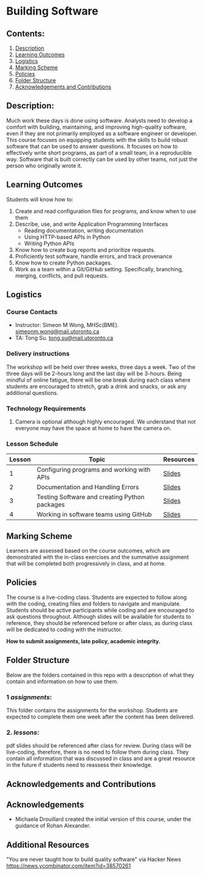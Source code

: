 # Building Software

## Contents:
1. [Description](/#description)
2. [Learning Outcomes](https://github.com/UofT-DSI/building_software?tab=readme-ov-file#learning-outcomes)
3. [Logistics](https://github.com/UofT-DSI/building_software?tab=readme-ov-file#logistics)
4. [Marking Scheme](https://github.com/UofT-DSI/building_software?tab=readme-ov-file#marking-scheme)
5. [Policies](https://github.com/UofT-DSI/building_software?tab=readme-ov-file#policies)
6. [Folder Structure](https://github.com/UofT-DSI/building_software?tab=readme-ov-file#folder-structure)
7. [Acknowledgements and Contributions](https://github.com/UofT-DSI/building_software?tab=readme-ov-file#acknowledgements-and-contributions)

## Description:
Much work these days is done using software. Analysts need to develop a comfort with building, maintaining, and improving high-quality software, even if they are not primarily employed as a software engineer or developer. This course focuses on equipping students with the skills to build robust software that can be used to answer questions. It focuses on how to effectively write short programs, as part of a small team, in a reproducible way. Software that is built correctly can be used by other teams, not just the person who originally wrote it.

## Learning Outcomes
Students will know how to:
1. Create and read configuration files for programs, and know when to use them
1. Describe, use, and write Application Programming Interfaces
   - Reading documentation, writing documentation
   - Using HTTP-based APIs in Python
   - Writing Python APIs
2. Know how to create bug reports and prioritize requests.
4. Proficiently test software, handle errors, and track provenance
5. Know how to create Python packages.
6. Work as a team within a Git/GitHub setting. Specifically, branching, merging, conflicts, and pull requests.


## Logistics

### Course Contacts
* Instructor: Simeon M Wong, MHSc(BME). [simeonm.wong@mail.utoronto.ca](mailto:simeonm.wong@mail.utoronto.ca)
* TA: Tong Su. [tong.su@mail.utoronto.ca](mailto:tong.su@mail.utoronto.ca)

### Delivery instructions
The workshop will be held over three weeks, three days a week. Two of the three days will be 2-hours long and the last day will be 3-hours. Being mindful of online fatigue, there will be one break during each class where students are encouraged to stretch, grab a drink and snacks, or ask any additional questions.

### Technology Requirements
1. Camera is optional although highly encouraged. We understand that not everyone may have the space at home to have the camera on.


### Lesson Schedule
| Lesson | Topic                                                                                        | Resources  |
|--------|----------------------------------------------------------------------------------------------|------------|
| 1      | Configuring programs and working with APIs | [Slides](/lessons/1%20-%20Configs%20and%20APIs/1%20-%20Configuration%20and%20APIs%20slides.pdf) |
| 2      | Documentation and Handling Errors | [Slides]() |
| 3      | Testing Software and creating Python packages | [Slides]()
| 4      | Working in software teams using GitHub | [Slides]() |

## Marking Scheme
Learners are assessed based on the course outcomes, which are demonstrated with the in-class exercises and the summative assignment that will be completed both progressively in class, and at home.

## Policies
The course is a live-coding class. Students are expected to follow along with the coding, creating files and folders to navigate and manipulate. Students should be active participants while coding and are encouraged to ask questions throughout. Although slides will be available for students to reference, they should be referenced before or after class, as during class will be dedicated to coding with the instructor.

**How to submit assignments, late policy, academic integrity.**

## Folder Structure
Below are the folders contained in this repo with a description of what they contain and information on how to use them.

### 1 *assignments*:
This folder contains the assignments for the workshop. Students are expected to complete them one week after the content has been delivered.

### 2. *lessons*:
pdf slides should be referenced after class for review. During class will be live-coding, therefore, there is no need to follow them during class. They contain all information that was discussed in class and are a great resource in the future if students need to reassess their knowledge.


## Acknowledgements and Contributions
## Acknowledgements
* Michaela Drouillard created the initial version of this course, under the guidance of Rohan Alexander.

## Additional Resources

"You are never taught how to build quality software" via Hacker News https://news.ycombinator.com/item?id=38570261 
